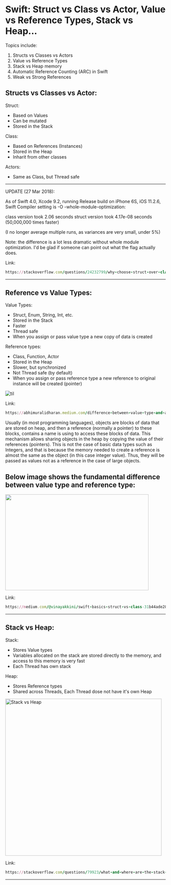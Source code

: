 Swift: Struct vs Class vs Actor, Value vs Reference Types, Stack vs Heap...
===========================================================================

Topics include:
1. Structs vs Classes vs Actors
2. Value vs Reference Types
3. Stack vs Heap memory
4. Automatic Reference Counting (ARC) in Swift
5. Weak vs Strong References

Structs vs Classes vs Actor:
-------------------

 Struct:
 - Based on Values
 - Can be mutated
 - Stored in the Stack
 
 Class:
 - Based on References (Instances)
 - Stored in the Heap
 - Inharit from other classes
 
 Actors:
 - Same as Class, but Thread safe

-----------------------------------

UPDATE (27 Mar 2018):

As of Swift 4.0, Xcode 9.2, running Release build on iPhone 6S, iOS 11.2.6, Swift Compiler setting is -O -whole-module-optimization:

class version took 2.06 seconds
struct version took 4.17e-08 seconds (50,000,000 times faster)

(I no longer average multiple runs, as variances are very small, under 5%)

Note: the difference is a lot less dramatic without whole module optimization. I'd be glad if someone can point out what the flag actually does.

Link: 
```````ruby
https://stackoverflow.com/questions/24232799/why-choose-struct-over-class/24232845
```````
------------------------------------

Reference vs Value Types:
-------------------------

 Value Types:
 - Struct, Enum, String, Int, etc.
 - Stored in the Stack
 - Faster
 - Thread safe
 - When you assign or pass value type a new copy of data is created
 
 Reference types:
 - Class, Function, Actor
 - Stored in the Heap
 - Slower, but synchronized
 - Not Thread safe (by default)
 - When you assign or pass reference type a new reference to original instance will be created (pointer)

![til](https://miro.medium.com/v2/resize:fit:1500/format:webp/1*oiSNPErZHJ40FcWNTxAM0A.gif)

Link:
``````````ruby
https://abhimuralidharan.medium.com/difference-between-value-type-and-a-reference-type-in-ios-swift-18cb5145ad7a
``````````

Usually (in most programming languages), objects are blocks of data that are stored on heap, and then a reference (normally a pointer) to these blocks, contains a name is using to access these blocks of data. This mechanism allows sharing objects in the heap by copying the value of their references (pointers). This is not the case of basic data types such as Integers, and that is because the memory needed to create a reference is almost the same as the object (in this case integer value). Thus, they will be passed as values not as a reference in the case of large objects.

Below image shows the fundamental difference between value type and reference type:
-----------------------------------------------------------------------------------

<img src="https://github.com/Elaidzha1940/StructClassActor/assets/64445918/0214bdbe-1a81-4b4c-bb1e-caab6c604d6b" width="450" height="300">

Link:
``````````ruby
https://medium.com/@vinayakkini/swift-basics-struct-vs-class-31b44ade28ae
``````````

---------------------------------------

Stack vs Heap: 
--------------

 Stack:
 - Stores Value types
 - Variables allocated on the stack are stored directly to the memory, and access to this memory is very fast
 - Each Thread has own stack
 
 Heap:
 - Stores Reference types
 - Shared across Threads, Each Thread dose not have it's own Heap

<img width="491" alt="Stack vs Heap" src="https://github.com/Elaidzha1940/StructClassActor/assets/64445918/b1ae405f-e518-4170-9c2f-4e443bc703e6">

Link:
``````````ruby
https://stackoverflow.com/questions/79923/what-and-where-are-the-stack-and-heap
``````````

----------
